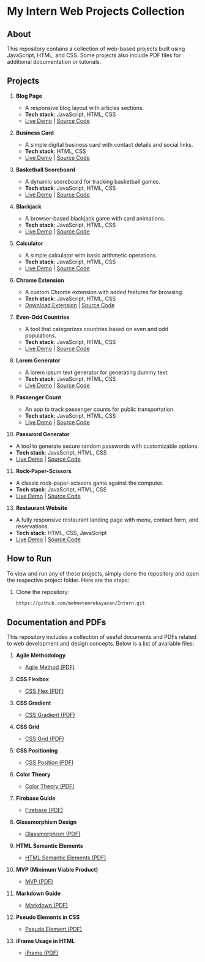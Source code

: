 # My Intern Web Projects Collection
 
## About
This repository contains a collection of web-based projects built using JavaScript, HTML, and CSS. Some projects also include PDF files for additional documentation or tutorials.

## Projects

1. **Blog Page**
   - A responsive blog layout with articles sections.
   - **Tech stack**: JavaScript, HTML, CSS
   - [Live Demo](https://neon-bunny-1b526a.netlify.app/) | [Source Code](https://github.com/mehmetemrekayacan/Intern/tree/main/blog-page)

2. **Business Card**
   - A simple digital business card with contact details and social links.
   - **Tech stack**: HTML, CSS
   - [Live Demo](https://bussnies-card-mr.netlify.app/) | [Source Code](https://github.com/mehmetemrekayacan/Intern/tree/main/business-card)

3. **Basketball Scoreboard**
   - A dynamic scoreboard for tracking basketball games.
   - **Tech stack**: JavaScript, HTML, CSS
   - [Live Demo](https://dancing-lolly-4e6cab.netlify.app/) | [Source Code](https://github.com/mehmetemrekayacan/Intern/tree/main/javascript/basketball-scoreboard)

4. **Blackjack**
   - A browser-based blackjack game with card animations.
   - **Tech stack**: JavaScript, HTML, CSS
   - [Live Demo](https://gregarious-speculoos-1f4f3b.netlify.app/) | [Source Code](https://github.com/mehmetemrekayacan/Intern/tree/main/javascript/blackjack)

5. **Calculator**
   - A simple calculator with basic arithmetic operations.
   - **Tech stack**: JavaScript, HTML, CSS
   - [Live Demo](https://peppy-centaur-3f31a2.netlify.app/) | [Source Code](https://github.com/mehmetemrekayacan/Intern/tree/main/javascript/calculator)

6. **Chrome Extension**
   - A custom Chrome extension with added features for browsing.
   - **Tech stack**: JavaScript, HTML, CSS
   - [Download Extension](https://fastidious-kheer-2f1e97.netlify.app/) | [Source Code](https://github.com/mehmetemrekayacan/Intern/tree/main/javascript/chrome-extension)

7. **Even-Odd Countries**
   - A tool that categorizes countries based on even and odd populations.
   - **Tech stack**: JavaScript, HTML, CSS
   - [Live Demo](https://gregarious-boba-a01ecd.netlify.app/) | [Source Code](https://github.com/mehmetemrekayacan/Intern/tree/main/javascript/even-odd-countries)

8. **Lorem Generator**
   - A lorem ipsum text generator for generating dummy text.
   - **Tech stack**: JavaScript, HTML, CSS
   - [Live Demo](https://spontaneous-kitten-0909f4.netlify.app/) | [Source Code](https://github.com/mehmetemrekayacan/Intern/tree/main/javascript/lorem-generator)

9. **Passenger Count**
   - An app to track passenger counts for public transportation.
   - **Tech stack**: JavaScript, HTML, CSS
   - [Live Demo](https://vermillion-hotteok-8c5ee8.netlify.app/) | [Source Code](https://github.com/mehmetemrekayacan/Intern/tree/main/javascript/passanger-count)

10. **Password Generator**
   - A tool to generate secure random passwords with customizable options.
   - **Tech stack**: JavaScript, HTML, CSS
   - [Live Demo](https://dreamy-marshmallow-b46df6.netlify.app/) | [Source Code](https://github.com/mehmetemrekayacan/Intern/tree/main/javascript/password-generator)

11. **Rock-Paper-Scissors**
   - A classic rock-paper-scissors game against the computer.
   - **Tech stack**: JavaScript, HTML, CSS
   - [Live Demo](https://sunny-biscotti-3f0f23.netlify.app/) | [Source Code](https://github.com/mehmetemrekayacan/Intern/tree/main/javascript/rock-paper-scissors)

13. **Restaurant Website**
   - A fully responsive restaurant landing page with menu, contact form, and reservations.
   - **Tech stack**: HTML, CSS, JavaScript
   - [Live Demo](https://shiny-blancmange-9df407.netlify.app/) | [Source Code](https://github.com/mehmetemrekayacan/Intern/tree/main/restaurant)

## How to Run

To view and run any of these projects, simply clone the repository and open the respective project folder. Here are the steps:

1. Clone the repository:

   ```bash
   https://github.com/mehmetemrekayacan/Intern.git

## Documentation and PDFs

This repository includes a collection of useful documents and PDFs related to web development and design concepts. Below is a list of available files:

1. **Agile Methodology**
   - [Agile Method (PDF)](https://github.com/mehmetemrekayacan/Intern/blob/main/documentations/Agile-Method.pdf)

2. **CSS Flexbox**
   - [CSS Flex (PDF)](https://github.com/mehmetemrekayacan/Intern/blob/main/documentations/CSS-Flex.pdf)

3. **CSS Gradient**
   - [CSS Gradient (PDF)](https://github.com/mehmetemrekayacan/Intern/blob/main/documentations/CSS-Gradient.pdf)

4. **CSS Grid**
   - [CSS Grid (PDF)](https://github.com/mehmetemrekayacan/Intern/blob/main/documentations/CSS-Grid.pdf)

5. **CSS Positioning**
   - [CSS Position (PDF)](https://github.com/mehmetemrekayacan/Intern/blob/main/documentations/CSS-Position.pdf)

6. **Color Theory**
   - [Color Theory (PDF)](https://github.com/mehmetemrekayacan/Intern/blob/main/documentations/Color-Theory.pdf)

7. **Firebase Guide**
   - [Firebase (PDF)](https://github.com/mehmetemrekayacan/Intern/blob/main/documentations/Firebase.pdf)

8. **Glassmorphism Design**
   - [Glassmorphism (PDF)](https://github.com/mehmetemrekayacan/Intern/blob/main/documentations/Glassmorphism.pdf)

9. **HTML Semantic Elements**
   - [HTML Semantic Elements (PDF)](https://github.com/mehmetemrekayacan/Intern/blob/main/documentations/HTML-Sematic-Elements.pdf)

10. **MVP (Minimum Viable Product)**
    - [MVP (PDF)](https://github.com/mehmetemrekayacan/Intern/blob/main/documentations/MVP.pdf)

11. **Markdown Guide**
    - [Markdown (PDF)](https://github.com/mehmetemrekayacan/Intern/blob/main/documentations/Markdown.pdf)

12. **Pseudo Elements in CSS**
    - [Pseudo Element (PDF)](https://github.com/mehmetemrekayacan/Intern/blob/main/documentations/Pseudo-Element.pdf)

13. **iFrame Usage in HTML**
    - [iFrame (PDF)](https://github.com/mehmetemrekayacan/Intern/blob/main/documentations/iFrame.pdf)
